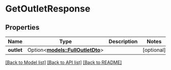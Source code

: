 # GetOutletResponse

## Properties

Name | Type | Description | Notes
------------ | ------------- | ------------- | -------------
**outlet** | Option<[**models::FullOutletDto**](FullOutletDTO.md)> |  | [optional]

[[Back to Model list]](../README.md#documentation-for-models) [[Back to API list]](../README.md#documentation-for-api-endpoints) [[Back to README]](../README.md)


